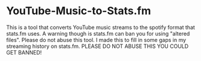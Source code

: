 # YouTube-Music-to-Stats.fm
This is a tool that converts YouTube music streams to the spotify format that stats.fm uses. A warning though is stats.fm can ban you for using "altered files". Please do not abuse this tool. I made this to fill in some gaps in my streaming history on stats.fm. PLEASE DO NOT ABUSE THIS YOU COULD GET BANNED!
